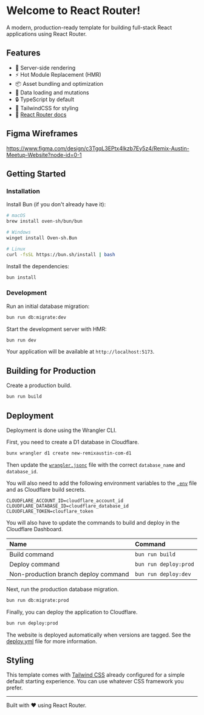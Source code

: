 # Welcome to React Router!

A modern, production-ready template for building full-stack React applications using React Router.

## Features

- 🚀 Server-side rendering
- ⚡️ Hot Module Replacement (HMR)
- 📦 Asset bundling and optimization
- 🔄 Data loading and mutations
- 🔒 TypeScript by default
- 🎉 TailwindCSS for styling
- 📖 [React Router docs](https://reactrouter.com/)

## Figma Wireframes

https://www.figma.com/design/c3TgqL3EPtx4lkzb7Ey5z4/Remix-Austin-Meetup-Website?node-id=0-1

## Getting Started

### Installation

Install Bun (if you don't already have it):

```zsh
# macOS
brew install oven-sh/bun/bun

# Windows
winget install Oven-sh.Bun

# Linux
curl -fsSL https://bun.sh/install | bash
```

Install the dependencies:

```zsh
bun install
```

### Development

Run an initial database migration:

```zsh
bun run db:migrate:dev
```

Start the development server with HMR:

```zsh
bun run dev
```

Your application will be available at `http://localhost:5173`.

## Building for Production

Create a production build.

```zsh
bun run build
```

## Deployment

Deployment is done using the Wrangler CLI.

First, you need to create a D1 database in Cloudflare.

```zsh
bunx wrangler d1 create new-remixaustin-com-d1
```

Then update the [`wrangler.jsonc`](wrangler.jsonc) file with the correct `database_name` and `database_id`.

You will also need to add the following environment variables to the [`.env`](.env.example) file and as Cloudflare build secrets.

```env
CLOUDFLARE_ACCOUNT_ID=cloudflare_account_id
CLOUDFLARE_DATABASE_ID=cloudflare_database_id
CLOUDFLARE_TOKEN=clouflare_token
```

You will also have to update the commands to build and deploy in the Cloudflare Dashboard.

| Name                                 | Command               |
|:-------------------------------------|:----------------------|
| Build command                        | `bun run build`       |
| Deploy command                       | `bun run deploy:prod` |
| Non-production branch deploy command | `bun run deploy:dev`  |

Next, run the production database migration.

```zsh
bun run db:migrate:prod
```

Finally, you can deploy the application to Cloudflare.

```zsh
bun run deploy:prod
```

The website is deployed automatically when versions are tagged. See the [deploy.yml](.github/workflows/deploy.yml) file for more information.

## Styling

This template comes with [Tailwind CSS](https://tailwindcss.com) already configured for a simple default starting experience. You can use whatever CSS framework you prefer.

---

Built with ❤️ using React Router.
